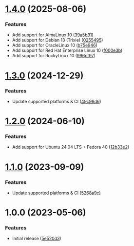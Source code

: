 # [1.4.0](https://github.com/de-it-krachten/ansible-role-lens/compare/v1.3.0...v1.4.0) (2025-08-06)


### Features

* Add support for AlmaLinux 10 ([39a5b91](https://github.com/de-it-krachten/ansible-role-lens/commit/39a5b91a3a1ae07db1f9ff527d0f4f1b8a1ab9f6))
* Add support for Debian 13 (Trixie) ([0255495](https://github.com/de-it-krachten/ansible-role-lens/commit/02554950b84b06d6e3354eaf8426b75d4721a4d6))
* Add support for OracleLinux 10 ([b75e946](https://github.com/de-it-krachten/ansible-role-lens/commit/b75e94614ea5a506168455fb1f1790fe33232b18))
* Add support for Red Hat Enterprise Linux 10 ([f000e3b](https://github.com/de-it-krachten/ansible-role-lens/commit/f000e3be4bdcac0ac01603b8e04a797d191c8ec3))
* Add support for RockyLinux 10 ([996cf97](https://github.com/de-it-krachten/ansible-role-lens/commit/996cf97be1676c70d18eba0bb80a1471872a884a))

# [1.3.0](https://github.com/de-it-krachten/ansible-role-lens/compare/v1.2.0...v1.3.0) (2024-12-29)


### Features

* Update supported platforms & CI ([49c98d6](https://github.com/de-it-krachten/ansible-role-lens/commit/49c98d6a42fdd9f95127ff68c069ec0d9e367357))

# [1.2.0](https://github.com/de-it-krachten/ansible-role-lens/compare/v1.1.0...v1.2.0) (2024-06-10)


### Features

* Add support for Ubuntu 24.04 LTS + Fedora 40 ([12b33e2](https://github.com/de-it-krachten/ansible-role-lens/commit/12b33e2ac1b3fe3cf5c5095344253c3c805d6f9e))

# [1.1.0](https://github.com/de-it-krachten/ansible-role-lens/compare/v1.0.0...v1.1.0) (2023-09-09)


### Features

* Update supported platforms & CI ([5268a9c](https://github.com/de-it-krachten/ansible-role-lens/commit/5268a9ca0e79b5c9f4b30f453f300956bd491758))

# 1.0.0 (2023-05-06)


### Features

* Initial release ([5e520d3](https://github.com/de-it-krachten/ansible-role-lens/commit/5e520d3c8ac035ee5692dacccfaea073c5c45158))
